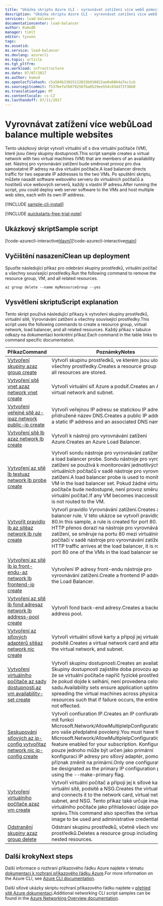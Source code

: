 ```yaml
---
title: "Ukázka skriptu Azure CLI - vyrovnávat zatížení více webů pomocí rozhraní příkazového řádku Azure | Microsoft Docs"
description: "Ukázka skriptu Azure CLI - vyrovnávat zatížení více webů na jednom virtuálním počítači"
services: load-balancer
documentationcenter: load-balancer
author: KumudD
manager: timlt
editor: tysonn
tags: 
ms.assetid: 
ms.service: load-balancer
ms.devlang: azurecli
ms.topic: article
ms.tgt_pltfrm: 
ms.workload: infrastructure
ms.date: 07/07/2017
ms.author: kumud
ms.openlocfilehash: c5a584b33025122033b930822ae0a0864a7ec1cb
ms.sourcegitcommit: f537befafb079256fba0529ee554c034d73f36b0
ms.translationtype: MT
ms.contentlocale: cs-CZ
ms.lasthandoff: 07/11/2017
---
```

# <a name="load-balance-multiple-websites"></a><span data-ttu-id="5e3b1-103">Vyrovnávat zatížení více webů</span><span class="sxs-lookup"><span data-stu-id="5e3b1-103">Load balance multiple websites</span></span>

<span data-ttu-id="5e3b1-104">Tento ukázkový skript vytvoří virtuální síť s dva virtuální počítače (VM), které jsou členy skupiny dostupnosti.</span><span class="sxs-lookup"><span data-stu-id="5e3b1-104">This script sample creates a virtual network with two virtual machines (VM) that are members of an availability set.</span></span> <span data-ttu-id="5e3b1-105">Nástroj pro vyrovnávání zatížení bude směrovat provoz pro dva samostatné IP adresy na dva virtuální počítače.</span><span class="sxs-lookup"><span data-stu-id="5e3b1-105">A load balancer directs traffic for two separate IP addresses to the two VMs.</span></span> <span data-ttu-id="5e3b1-106">Po spuštění skriptu, můžete nasadit software webového serveru do virtuálních počítačů a hostitelů více webových serverů, každý s vlastní IP adresu.</span><span class="sxs-lookup"><span data-stu-id="5e3b1-106">After running the script, you could deploy web server software to the VMs and host multiple web sites, each with its own IP address.</span></span>

[!INCLUDE [sample-cli-install](../../../includes/sample-cli-install.md)]

[!INCLUDE [quickstarts-free-trial-note](../../../includes/quickstarts-free-trial-note.md)]

## <a name="sample-script"></a><span data-ttu-id="5e3b1-107">Ukázkový skript</span><span class="sxs-lookup"><span data-stu-id="5e3b1-107">Sample script</span></span>


<span data-ttu-id="5e3b1-108">[!code-azurecli-interactive[hlavní](../../../cli_scripts/load-balancer/load-balance-multiple-web-sites-vm/load-balance-multiple-web-sites-vm.sh  "vyrovnávat zatížení více webových serverů")]</span><span class="sxs-lookup"><span data-stu-id="5e3b1-108">[!code-azurecli-interactive[main](../../../cli_scripts/load-balancer/load-balance-multiple-web-sites-vm/load-balance-multiple-web-sites-vm.sh  "Load balance multiple web sites")]</span></span>

## <a name="clean-up-deployment"></a><span data-ttu-id="5e3b1-109">Vyčištění nasazení</span><span class="sxs-lookup"><span data-stu-id="5e3b1-109">Clean up deployment</span></span> 

<span data-ttu-id="5e3b1-110">Spusťte následující příkaz pro odebrání skupiny prostředků, virtuální počítač a všechny související prostředky.</span><span class="sxs-lookup"><span data-stu-id="5e3b1-110">Run the following command to remove the resource group, VM, and all related resources.</span></span>

```azurecli
az group delete --name myResourceGroup --yes
```

## <a name="script-explanation"></a><span data-ttu-id="5e3b1-111">Vysvětlení skriptu</span><span class="sxs-lookup"><span data-stu-id="5e3b1-111">Script explanation</span></span>

<span data-ttu-id="5e3b1-112">Tento skript používá následující příkazy k vytvoření skupiny prostředků, virtuální sítě, Vyrovnávání zatížení a všechny související prostředky.</span><span class="sxs-lookup"><span data-stu-id="5e3b1-112">This script uses the following commands to create a resource group, virtual network, load balancer, and all related resources.</span></span> <span data-ttu-id="5e3b1-113">Každý příkaz v tabulce odkazy na dokumentaci konkrétní příkaz.</span><span class="sxs-lookup"><span data-stu-id="5e3b1-113">Each command in the table links to command specific documentation.</span></span>

| <span data-ttu-id="5e3b1-114">Příkaz</span><span class="sxs-lookup"><span data-stu-id="5e3b1-114">Command</span></span> | <span data-ttu-id="5e3b1-115">Poznámky</span><span class="sxs-lookup"><span data-stu-id="5e3b1-115">Notes</span></span> |
|---|---|
| [<span data-ttu-id="5e3b1-116">Vytvoření skupiny az</span><span class="sxs-lookup"><span data-stu-id="5e3b1-116">az group create</span></span>](https://docs.microsoft.com/cli/azure/group#create) | <span data-ttu-id="5e3b1-117">Vytvoří skupinu prostředků, ve kterém jsou uložené všechny prostředky.</span><span class="sxs-lookup"><span data-stu-id="5e3b1-117">Creates a resource group in which all resources are stored.</span></span> |
| [<span data-ttu-id="5e3b1-118">Vytvoření sítě vnet az</span><span class="sxs-lookup"><span data-stu-id="5e3b1-118">az network vnet create</span></span>](https://docs.microsoft.com/cli/azure/network/vnet#create) | <span data-ttu-id="5e3b1-119">Vytvoří virtuální síť Azure a podsíť.</span><span class="sxs-lookup"><span data-stu-id="5e3b1-119">Creates an Azure virtual network and subnet.</span></span> |
| [<span data-ttu-id="5e3b1-120">Vytvoření veřejné sítě az-ip</span><span class="sxs-lookup"><span data-stu-id="5e3b1-120">az network public-ip create</span></span>](https://docs.microsoft.com/cli/azure/network/public-ip#create) | <span data-ttu-id="5e3b1-121">Vytvoří veřejnou IP adresu se statickou IP adresu a přidružené název DNS.</span><span class="sxs-lookup"><span data-stu-id="5e3b1-121">Creates a public IP address with a static IP address and an associated DNS name.</span></span> |
| [<span data-ttu-id="5e3b1-122">Vytvoření sítě lb az</span><span class="sxs-lookup"><span data-stu-id="5e3b1-122">az network lb create</span></span>](https://docs.microsoft.com/cli/azure/network/lb#create) | <span data-ttu-id="5e3b1-123">Vytvoří k nástroji pro vyrovnávání zatížení Azure.</span><span class="sxs-lookup"><span data-stu-id="5e3b1-123">Creates an Azure Load Balancer.</span></span> |
| [<span data-ttu-id="5e3b1-124">Vytvoření az sítě lb testu</span><span class="sxs-lookup"><span data-stu-id="5e3b1-124">az network lb probe create</span></span>](https://docs.microsoft.com/cli/azure/network/lb/probe#create) | <span data-ttu-id="5e3b1-125">Vytvoří sondu nástroje pro vyrovnávání zatížení.</span><span class="sxs-lookup"><span data-stu-id="5e3b1-125">Creates a load balancer probe.</span></span> <span data-ttu-id="5e3b1-126">Sondu nástroje pro vyrovnávání zatížení se používá k monitorování jednotlivých virtuálních počítačů v sadě nástroje pro vyrovnávání zatížení.</span><span class="sxs-lookup"><span data-stu-id="5e3b1-126">A load balancer probe is used to monitor each VM in the load balancer set.</span></span> <span data-ttu-id="5e3b1-127">Pokud žádné virtuální počítače bude nedostupné, není provoz směruje na virtuální počítač.</span><span class="sxs-lookup"><span data-stu-id="5e3b1-127">If any VM becomes inaccessible, traffic is not routed to the VM.</span></span> |
| [<span data-ttu-id="5e3b1-128">Vytvořit pravidlo lb az sítě</span><span class="sxs-lookup"><span data-stu-id="5e3b1-128">az network lb rule create</span></span>](https://docs.microsoft.com/cli/azure/network/lb/rule#create) | <span data-ttu-id="5e3b1-129">Vytvoří pravidlo Vyrovnávání zatížení.</span><span class="sxs-lookup"><span data-stu-id="5e3b1-129">Creates a load balancer rule.</span></span> <span data-ttu-id="5e3b1-130">V této ukázce se vytvoří pravidlo pro port 80.</span><span class="sxs-lookup"><span data-stu-id="5e3b1-130">In this sample, a rule is created for port 80.</span></span> <span data-ttu-id="5e3b1-131">Jako HTTP přenos dorazí na nástroje pro vyrovnávání zatížení, se směruje na portu 80 mezi virtuálními počítači v sadě nástroje pro vyrovnávání zatížení.</span><span class="sxs-lookup"><span data-stu-id="5e3b1-131">As HTTP traffic arrives at the load balancer, it is routed to port 80 one of the VMs in the load balancer set.</span></span> |
| [<span data-ttu-id="5e3b1-132">Vytvoření az sítě lb ip front-endu-</span><span class="sxs-lookup"><span data-stu-id="5e3b1-132">az network lb frontend-ip create</span></span>](https://docs.microsoft.com/cli/azure/network/lb/frontend-ip#create) | <span data-ttu-id="5e3b1-133">Vytvoření IP adresy front-endu nástroje pro vyrovnávání zatížení.</span><span class="sxs-lookup"><span data-stu-id="5e3b1-133">Create a frontend IP address for the Load Balancer.</span></span> |
| [<span data-ttu-id="5e3b1-134">Vytvoření az sítě lb fond adres</span><span class="sxs-lookup"><span data-stu-id="5e3b1-134">az network lb address-pool create</span></span>](https://docs.microsoft.com/cli/azure/network/lb/address-pool#create) | <span data-ttu-id="5e3b1-135">Vytvoří fond back-end adresy.</span><span class="sxs-lookup"><span data-stu-id="5e3b1-135">Creates a backend address pool.</span></span> |
| [<span data-ttu-id="5e3b1-136">Vytvoření az síťových adaptérů sítě</span><span class="sxs-lookup"><span data-stu-id="5e3b1-136">az network nic create</span></span>](https://docs.microsoft.com/cli/azure/network/nic#create) | <span data-ttu-id="5e3b1-137">Vytvoří virtuální síťové karty a připojí jej virtuální sítě a podsítě.</span><span class="sxs-lookup"><span data-stu-id="5e3b1-137">Creates a virtual network card and attaches it to the virtual network, and subnet.</span></span> |
| [<span data-ttu-id="5e3b1-138">Vytvoření virtuálního počítače az sady dostupnosti.</span><span class="sxs-lookup"><span data-stu-id="5e3b1-138">az vm availability-set create</span></span>](https://docs.microsoft.com/cli/azure/network/lb/rule#create) | <span data-ttu-id="5e3b1-139">Vytvoří skupinu dostupnosti.</span><span class="sxs-lookup"><span data-stu-id="5e3b1-139">Creates an availability set.</span></span> <span data-ttu-id="5e3b1-140">Skupiny dostupnosti zajistěte doba provozu aplikací tak, že se virtuální počítače napříč fyzické prostředky tak, že pokud dojde k selhání, není provedena celou sadu.</span><span class="sxs-lookup"><span data-stu-id="5e3b1-140">Availability sets ensure application uptime by spreading the virtual machines across physical resources such that if failure occurs, the entire set is not effected.</span></span> |
| [<span data-ttu-id="5e3b1-141">Seskupování síťových az ip-config vytvořit</span><span class="sxs-lookup"><span data-stu-id="5e3b1-141">az network nic ip-config create</span></span>](https://docs.microsoft.com/cli/azure/network/nic/ip-config#create) | <span data-ttu-id="5e3b1-142">Vytvoří confiuration IP.</span><span class="sxs-lookup"><span data-stu-id="5e3b1-142">Creates an IP confiuration.</span></span> <span data-ttu-id="5e3b1-143">Musí mít funkci Microsoft.Network/AllowMultipleIpConfigurationsPerNic pro vaše předplatné povolený.</span><span class="sxs-lookup"><span data-stu-id="5e3b1-143">You must have the Microsoft.Network/AllowMultipleIpConfigurationsPerNic feature enabled for your subscription.</span></span> <span data-ttu-id="5e3b1-144">Konfiguraci pouze jednoho může být určen jako primární konfiguraci IP adresy pro síťový adaptér, pomocí--příznak změnit na primární.</span><span class="sxs-lookup"><span data-stu-id="5e3b1-144">Only one configuration may be designated as the primary IP configuration per NIC, using the --make-primary flag.</span></span> |
| [<span data-ttu-id="5e3b1-145">Vytvoření virtuálního počítače az</span><span class="sxs-lookup"><span data-stu-id="5e3b1-145">az vm create</span></span>](https://docs.microsoft.com/cli/azure/vm/availability-set#create) | <span data-ttu-id="5e3b1-146">Vytvoří virtuální počítač a připojí jej k síťové karty, virtuální sítě, podsítě a NSG.</span><span class="sxs-lookup"><span data-stu-id="5e3b1-146">Creates the virtual machine and connects it to the network card, virtual network, subnet, and NSG.</span></span> <span data-ttu-id="5e3b1-147">Tento příkaz také určuje image virtuálního počítače jako přihlašovací údaje použité a správu.</span><span class="sxs-lookup"><span data-stu-id="5e3b1-147">This command also specifies the virtual machine image to be used and administrative credentials.</span></span>  |
| [<span data-ttu-id="5e3b1-148">Odstranění skupiny az</span><span class="sxs-lookup"><span data-stu-id="5e3b1-148">az group delete</span></span>](https://docs.microsoft.com/cli/azure/vm/extension#set) | <span data-ttu-id="5e3b1-149">Odstraní skupinu prostředků, včetně všech vnořených prostředků.</span><span class="sxs-lookup"><span data-stu-id="5e3b1-149">Deletes a resource group including all nested resources.</span></span> |

## <a name="next-steps"></a><span data-ttu-id="5e3b1-150">Další kroky</span><span class="sxs-lookup"><span data-stu-id="5e3b1-150">Next steps</span></span>

<span data-ttu-id="5e3b1-151">Další informace o rozhraní příkazového řádku Azure najdete v tématu [dokumentaci k rozhraní příkazového řádku Azure](https://docs.microsoft.com/cli/azure/overview).</span><span class="sxs-lookup"><span data-stu-id="5e3b1-151">For more information on the Azure CLI, see [Azure CLI documentation](https://docs.microsoft.com/cli/azure/overview).</span></span>

<span data-ttu-id="5e3b1-152">Další síťové ukázky skriptu rozhraní příkazového řádku najdete v [přehled sítě Azure dokumentaci](../cli-samples.md?toc=%2fazure%2fnetworking%2ftoc.json).</span><span class="sxs-lookup"><span data-stu-id="5e3b1-152">Additional networking CLI script samples can be found in the [Azure Networking Overview documentation](../cli-samples.md?toc=%2fazure%2fnetworking%2ftoc.json).</span></span>
